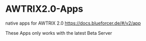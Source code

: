 # AWTRIX2.0-Apps
native apps for AWTRIX 2.0
https://docs.blueforcer.de/#/v2/app

These Apps only works with the latest Beta Server

